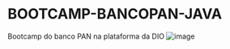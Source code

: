 # BOOTCAMP-BANCOPAN-JAVA
Bootcamp do banco PAN na plataforma da DIO
![image](https://user-images.githubusercontent.com/104053775/217823471-6f0d30c6-188d-4f3a-93ec-e15d84a43f05.png)
